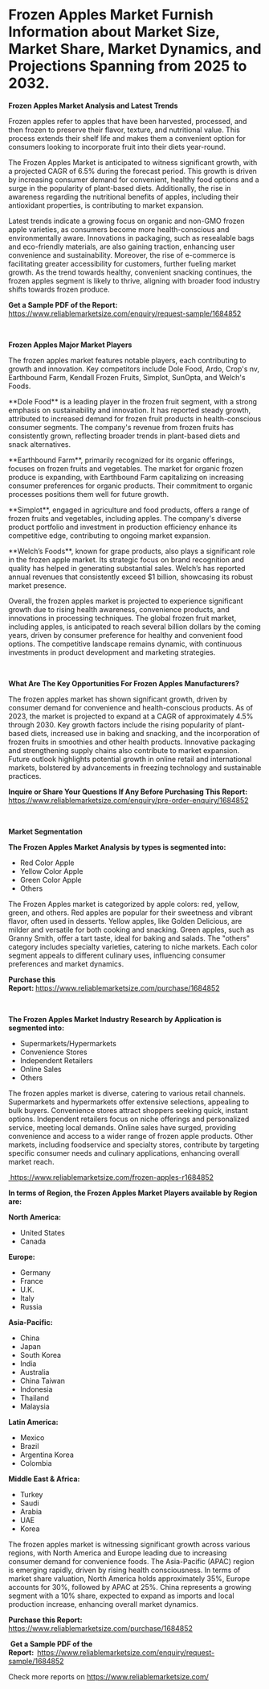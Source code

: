 <p><h1>Frozen Apples Market Furnish Information about Market Size, Market Share, Market Dynamics, and Projections Spanning from 2025 to 2032.</h1></p><p><strong>Frozen Apples Market Analysis and Latest Trends</strong></p>
<p><p>Frozen apples refer to apples that have been harvested, processed, and then frozen to preserve their flavor, texture, and nutritional value. This process extends their shelf life and makes them a convenient option for consumers looking to incorporate fruit into their diets year-round.</p><p>The Frozen Apples Market is anticipated to witness significant growth, with a projected CAGR of 6.5% during the forecast period. This growth is driven by increasing consumer demand for convenient, healthy food options and a surge in the popularity of plant-based diets. Additionally, the rise in awareness regarding the nutritional benefits of apples, including their antioxidant properties, is contributing to market expansion.</p><p>Latest trends indicate a growing focus on organic and non-GMO frozen apple varieties, as consumers become more health-conscious and environmentally aware. Innovations in packaging, such as resealable bags and eco-friendly materials, are also gaining traction, enhancing user convenience and sustainability. Moreover, the rise of e-commerce is facilitating greater accessibility for customers, further fueling market growth. As the trend towards healthy, convenient snacking continues, the frozen apples segment is likely to thrive, aligning with broader food industry shifts towards frozen produce.</p></p>
<p><strong>Get a Sample PDF of the Report:&nbsp;</strong> <a href="https://www.reliablemarketsize.com/enquiry/request-sample/1684852?utm_campaign=1995&utm_medium=2&utm_source=Github&utm_content=ia&utm_term=14022025&utm_id=frozen-apples">https://www.reliablemarketsize.com/enquiry/request-sample/1684852</a></p>
<p>&nbsp;</p>
<p><strong>Frozen Apples Major Market Players</strong></p>
<p><p>The frozen apples market features notable players, each contributing to growth and innovation. Key competitors include Dole Food, Ardo, Crop's nv, Earthbound Farm, Kendall Frozen Fruits, Simplot, SunOpta, and Welch's Foods.</p><p>**Dole Food** is a leading player in the frozen fruit segment, with a strong emphasis on sustainability and innovation. It has reported steady growth, attributed to increased demand for frozen fruit products in health-conscious consumer segments. The company's revenue from frozen fruits has consistently grown, reflecting broader trends in plant-based diets and snack alternatives.</p><p>**Earthbound Farm**, primarily recognized for its organic offerings, focuses on frozen fruits and vegetables. The market for organic frozen produce is expanding, with Earthbound Farm capitalizing on increasing consumer preferences for organic products. Their commitment to organic processes positions them well for future growth.</p><p>**Simplot**, engaged in agriculture and food products, offers a range of frozen fruits and vegetables, including apples. The company's diverse product portfolio and investment in production efficiency enhance its competitive edge, contributing to ongoing market expansion.</p><p>**Welch’s Foods**, known for grape products, also plays a significant role in the frozen apple market. Its strategic focus on brand recognition and quality has helped in generating substantial sales. Welch’s has reported annual revenues that consistently exceed $1 billion, showcasing its robust market presence.</p><p>Overall, the frozen apples market is projected to experience significant growth due to rising health awareness, convenience products, and innovations in processing techniques. The global frozen fruit market, including apples, is anticipated to reach several billion dollars by the coming years, driven by consumer preference for healthy and convenient food options. The competitive landscape remains dynamic, with continuous investments in product development and marketing strategies.</p></p>
<p>&nbsp;</p>
<p><strong>What Are The Key Opportunities For Frozen Apples Manufacturers?</strong></p>
<p><p>The frozen apples market has shown significant growth, driven by consumer demand for convenience and health-conscious products. As of 2023, the market is projected to expand at a CAGR of approximately 4.5% through 2030. Key growth factors include the rising popularity of plant-based diets, increased use in baking and snacking, and the incorporation of frozen fruits in smoothies and other health products. Innovative packaging and strengthening supply chains also contribute to market expansion. Future outlook highlights potential growth in online retail and international markets, bolstered by advancements in freezing technology and sustainable practices.</p></p>
<p><strong>Inquire or Share Your Questions If Any Before Purchasing This Report:</strong> <a href="https://www.reliablemarketsize.com/enquiry/pre-order-enquiry/1684852?utm_campaign=1995&utm_medium=2&utm_source=Github&utm_content=ia&utm_term=14022025&utm_id=frozen-apples">https://www.reliablemarketsize.com/enquiry/pre-order-enquiry/1684852</a></p>
<p>&nbsp;</p>
<p><strong>Market Segmentation</strong></p>
<p><strong>The Frozen Apples Market Analysis by types is segmented into:</strong></p>
<p><ul><li>Red Color Apple</li><li>Yellow Color Apple</li><li>Green Color Apple</li><li>Others</li></ul></p>
<p><p>The Frozen Apples market is categorized by apple colors: red, yellow, green, and others. Red apples are popular for their sweetness and vibrant flavor, often used in desserts. Yellow apples, like Golden Delicious, are milder and versatile for both cooking and snacking. Green apples, such as Granny Smith, offer a tart taste, ideal for baking and salads. The "others" category includes specialty varieties, catering to niche markets. Each color segment appeals to different culinary uses, influencing consumer preferences and market dynamics.</p></p>
<p><strong>Purchase this Report:&nbsp;</strong><a href="https://www.reliablemarketsize.com/purchase/1684852?utm_campaign=1995&utm_medium=2&utm_source=Github&utm_content=ia&utm_term=14022025&utm_id=frozen-apples">https://www.reliablemarketsize.com/purchase/1684852</a></p>
<p>&nbsp;</p>
<p><strong>The Frozen Apples Market Industry Research by Application is segmented into:</strong></p>
<p><ul><li>Supermarkets/Hypermarkets</li><li>Convenience Stores</li><li>Independent Retailers</li><li>Online Sales</li><li>Others</li></ul></p>
<p><p>The frozen apples market is diverse, catering to various retail channels. Supermarkets and hypermarkets offer extensive selections, appealing to bulk buyers. Convenience stores attract shoppers seeking quick, instant options. Independent retailers focus on niche offerings and personalized service, meeting local demands. Online sales have surged, providing convenience and access to a wider range of frozen apple products. Other markets, including foodservice and specialty stores, contribute by targeting specific consumer needs and culinary applications, enhancing overall market reach.</p></p>
<p><a href="https://www.reliablemarketsize.com/frozen-apples-r1684852?utm_campaign=1995&utm_medium=2&utm_source=Github&utm_content=ia&utm_term=14022025&utm_id=frozen-apples">&nbsp;https://www.reliablemarketsize.com/frozen-apples-r1684852</a></p>
<p><strong>In terms of Region, the Frozen Apples Market Players available by Region are:</strong></p>
<p>
    <p> <strong> North America: </strong>
        <ul>
            <li>United States</li>
            <li>Canada</li>
        </ul>
        </p> 
    <p> <strong> Europe: </strong>
        <ul>
            <li>Germany</li>
            <li>France</li>
            <li>U.K.</li>
            <li>Italy</li>
            <li>Russia</li>
        </ul>
        </p> 
    <p> <strong> Asia-Pacific: </strong>
        <ul>
            <li>China</li>
            <li>Japan</li>
            <li>South Korea</li>
            <li>India</li>
            <li>Australia</li>
            <li>China Taiwan</li>
            <li>Indonesia</li>
            <li>Thailand</li>
            <li>Malaysia</li>
        </ul>
        </p> 
    <p> <strong> Latin America: </strong>
        <ul>
            <li>Mexico</li>
            <li>Brazil</li>
            <li>Argentina Korea</li>
            <li>Colombia</li>
        </ul>
        </p> 
    <p> <strong> Middle East & Africa: </strong>
        <ul>
            <li>Turkey</li>
            <li>Saudi</li>
            <li>Arabia</li>
            <li>UAE</li>
            <li>Korea</li>
        </ul>
    </p>
    </p>
<p><p>The frozen apples market is witnessing significant growth across various regions, with North America and Europe leading due to increasing consumer demand for convenience foods. The Asia-Pacific (APAC) region is emerging rapidly, driven by rising health consciousness. In terms of market share valuation, North America holds approximately 35%, Europe accounts for 30%, followed by APAC at 25%. China represents a growing segment with a 10% share, expected to expand as imports and local production increase, enhancing overall market dynamics.</p></p>
<p><strong>Purchase this Report: </strong><a href="https://www.reliablemarketsize.com/purchase/1684852?utm_campaign=1995&utm_medium=2&utm_source=Github&utm_content=ia&utm_term=14022025&utm_id=frozen-apples">https://www.reliablemarketsize.com/purchase/1684852</a></p>
<p>&nbsp;<strong>Get a Sample PDF of the Report:&nbsp;&nbsp;</strong><a href="https://www.reliablemarketsize.com/enquiry/request-sample/1684852?utm_campaign=1995&utm_medium=2&utm_source=Github&utm_content=ia&utm_term=14022025&utm_id=frozen-apples">https://www.reliablemarketsize.com/enquiry/request-sample/1684852</a></p>
<p><strong></strong></p>
<p>Check more reports on <a href="https://www.reliablemarketsize.com/?utm_campaign=1995&utm_medium=2&utm_source=Github&utm_content=ia&utm_term=14022025&utm_id=frozen-apples">https://www.reliablemarketsize.com/</a></p>